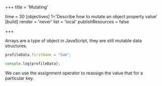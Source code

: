 +++
title = 'Mutating'

time = 30
[objectives]
    1='Describe how to mutate an object property value'
[build]
  render = 'never'
  list = 'local'
  publishResources = false

+++

Arrays are a type of object in JavaScript, they are still mutable data structures.

```js
profileData.firstName = "Sam";

console.log(profileData);
```

We can use the assignment operator to reassign the value that for a particular key.
